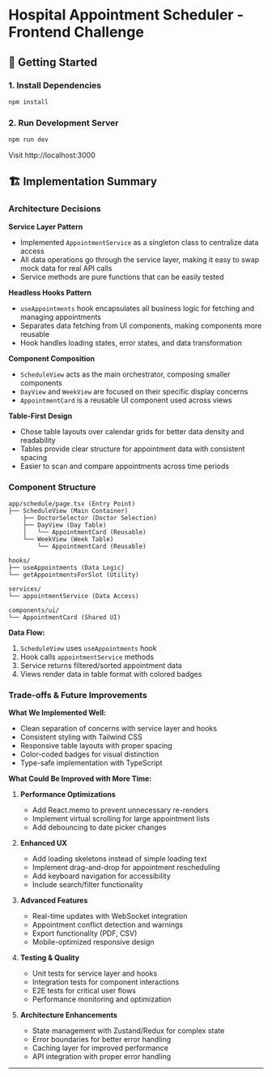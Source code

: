 # Hospital Appointment Scheduler - Frontend Challenge

## 🚀 Getting Started

### 1. Install Dependencies
```bash
npm install
```

### 2. Run Development Server
```bash
npm run dev
```

Visit http://localhost:3000


## 🏗️ Implementation Summary

### Architecture Decisions

**Service Layer Pattern**
- Implemented `AppointmentService` as a singleton class to centralize data access
- All data operations go through the service layer, making it easy to swap mock data for real API calls
- Service methods are pure functions that can be easily tested

**Headless Hooks Pattern**
- `useAppointments` hook encapsulates all business logic for fetching and managing appointments
- Separates data fetching from UI components, making components more reusable
- Hook handles loading states, error states, and data transformation

**Component Composition**
- `ScheduleView` acts as the main orchestrator, composing smaller components
- `DayView` and `WeekView` are focused on their specific display concerns
- `AppointmentCard` is a reusable UI component used across views

**Table-First Design**
- Chose table layouts over calendar grids for better data density and readability
- Tables provide clear structure for appointment data with consistent spacing
- Easier to scan and compare appointments across time periods

### Component Structure

```
app/schedule/page.tsx (Entry Point)
├── ScheduleView (Main Container)
    ├── DoctorSelector (Doctor Selection)
    ├── DayView (Day Table)
    │   └── AppointmentCard (Reusable)
    └── WeekView (Week Table)
        └── AppointmentCard (Reusable)

hooks/
├── useAppointments (Data Logic)
└── getAppointmentsForSlot (Utility)

services/
└── appointmentService (Data Access)

components/ui/
└── AppointmentCard (Shared UI)
```

**Data Flow:**
1. `ScheduleView` uses `useAppointments` hook
2. Hook calls `appointmentService` methods
3. Service returns filtered/sorted appointment data
4. Views render data in table format with colored badges

### Trade-offs & Future Improvements

**What We Implemented Well:**
- Clean separation of concerns with service layer and hooks
- Consistent styling with Tailwind CSS
- Responsive table layouts with proper spacing
- Color-coded badges for visual distinction
- Type-safe implementation with TypeScript

**What Could Be Improved with More Time:**

1. **Performance Optimizations**
   - Add React.memo to prevent unnecessary re-renders
   - Implement virtual scrolling for large appointment lists
   - Add debouncing to date picker changes

2. **Enhanced UX**
   - Add loading skeletons instead of simple loading text
   - Implement drag-and-drop for appointment rescheduling
   - Add keyboard navigation for accessibility
   - Include search/filter functionality

3. **Advanced Features**
   - Real-time updates with WebSocket integration
   - Appointment conflict detection and warnings
   - Export functionality (PDF, CSV)
   - Mobile-optimized responsive design

4. **Testing & Quality**
   - Unit tests for service layer and hooks
   - Integration tests for component interactions
   - E2E tests for critical user flows
   - Performance monitoring and optimization

5. **Architecture Enhancements**
   - State management with Zustand/Redux for complex state
   - Error boundaries for better error handling
   - Caching layer for improved performance
   - API integration with proper error handling

---
